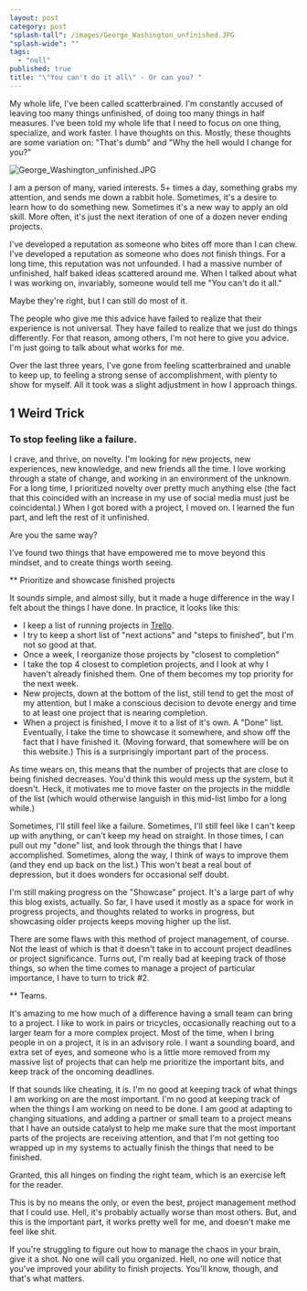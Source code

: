 ```yaml
---
layout: post
category: post
"splash-tall": /images/George_Washington_unfinished.JPG
"splash-wide": ""
tags: 
  - "null"
published: true
title: "\"You can't do it all\" - Or can you? "
---
```




My whole life, I've been called scatterbrained. I'm constantly accused of leaving too many things unfinished, of doing too many things in half measures. I've been told my whole life that I need to focus on one thing, specialize, and work faster. I have thoughts on this. Mostly, these thoughts are some variation on: "That's dumb" and "Why the hell would I change for you?" 

![George_Washington_unfinished.JPG]({{site.baseurl}}/images/George_Washington_unfinished.JPG)


I am a person of many, varied interests. 5+ times a day, something grabs my attention, and sends me down a rabbit hole. Sometimes, it's a desire to learn how to do something new. Sometimes it's a new way to apply an old skill. More often, it's just the next iteration of one of a dozen never ending projects.

I've developed a reputation as someone who bites off more than I can chew. I've developed a reputation as someone who does not finish things. For a long time, this reputation was not unfounded. I had a massive number of unfinished, half baked ideas scattered around me. When I talked about what I was working on, invariably, someone would tell me "You can't do it all." 

Maybe they're right, but I can still do most of it. 

The people who give me this advice have failed to realize that their experience is not universal. They have failed to realize that we just do things differently. For that reason, among others, I'm not here to give you advice. I'm just going to talk about what works for me.

Over the last three years, I've gone from feeling scatterbrained and unable to keep up, to feeling a strong sense of accomplishment, with plenty to show for myself. All it took was a slight adjustment in how I approach things. 

## 1 Weird Trick 

### To stop feeling like a failure. 

I crave, and thrive, on novelty. I'm looking for new projects, new experiences, new knowledge, and new friends all the time. I love working through a state of change, and working in an environment of the unknown. For a long time, I prioritized novelty over pretty much anything else (the fact that this coincided with an increase in my use of social media must just be coincidental.) When I got bored with a project, I moved on. I learned the fun part, and left the rest of it unfinished. 

Are you the same way? 

I've found two things that have empowered me to move beyond this mindset, and to create things worth seeing. 

** Prioritize and showcase finished projects

It sounds simple, and almost silly, but it made a huge difference in the way I felt about the things I have done. In practice, it looks like this: 

- I keep a list of running projects in [Trello](https://trello.com/). 
- I try to keep a short list of "next actions" and "steps to finished", but I'm not so good at that. 
- Once a week, I reorganize those projects by "closest to completion" 
- I take the top 4 closest to completion projects, and I look at why I haven't already finished them. One of them becomes my top priority for the next week. 
- New projects, down at the bottom of the list, still tend to get the most of my attention, but I make a conscious decision to devote energy and time to at least one project that is nearing completion. 
- When a project is finished, I move it to a list of it's own. A "Done" list. Eventually, I take the time to showcase it somewhere, and show off the fact that I have finished it. (Moving forward, that somewhere will be on this website.) This is a surprisingly important part of the process. 

As time wears on, this means that the number of projects that are close to being finished decreases. You'd think this would mess up the system, but it doesn't. Heck, it motivates me to move faster on the projects in the middle of the list (which would otherwise languish in this mid-list limbo for a long while.)  

Sometimes, I'll still feel like a failure. Sometimes, I'll still feel like I can't keep up with anything, or can't keep my head on straight. In those times, I can pull out my "done" list, and look through the things that I have accomplished. Sometimes, along the way, I think of ways to improve them (and they end up back on the list.) This won't beat a real bout of depression, but it does wonders for occasional self doubt. 

I'm still making progress on the "Showcase" project. It's a large part of why this blog exists, actually. So far, I have used it mostly as a space for work in progress projects, and thoughts related to works in progress, but showcasing older projects keeps moving higher up the list. 

There are some flaws with this method of project management, of course. Not the least of which is that it doesn't take in to account project deadlines or project significance. Turns out, I'm really bad at keeping track of those things, so when the time comes to manage a project of particular importance, I have to turn to trick #2. 

** Teams. 

It's amazing to me how much of a difference having a small team can bring to a project. I like to work in pairs or tricycles, occasionally reaching out to a larger team for a more complex project. Most of the time, when I bring people in on a project, it is in an advisory role. I want a sounding board, and extra set of eyes, and someone who is a little more removed from my massive list of projects that can help me prioritize the important bits, and keep track of the oncoming deadlines. 

If that sounds like cheating, it is. I'm no good at keeping track of what things I am working on are the most important. I'm no good at keeping track of when the things I am working on need to be done. I am good at adapting to changing situations, and adding a partner or small team to a project means that I have an outside catalyst to help me make sure that the most important parts of the projects are receiving attention, and that I'm not getting too wrapped up in my systems to actually finish the things that need to be finished. 

Granted, this all hinges on finding the right team, which is an exercise left for the reader.

This is by no means the only, or even the best, project management method that I could use. Hell, it's probably actually worse than most others. But, and this is the important part, it works pretty well for me, and doesn't make me feel like shit. 

If you're struggling to figure out how to manage the chaos in your brain, give it a shot. No one will call you organized. Hell, no one will notice that you've improved your ability to finish projects. You'll know, though, and that's what matters.
